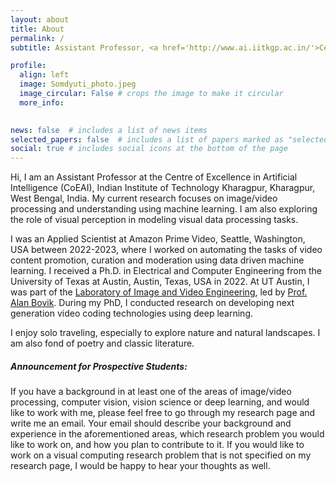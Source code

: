 ```yaml
---
layout: about
title: About
permalink: /
subtitle: Assistant Professor, <a href='http://www.ai.iitkgp.ac.in/'>Centre of Excellence in AI</a>, IIT Kharagpur

profile:
  align: left
  image: Somdyuti_photo.jpeg
  image_circular: False # crops the image to make it circular
  more_info:  
  

news: false  # includes a list of news items
selected_papers: false  # includes a list of papers marked as "selected={true}"
social: true # includes social icons at the bottom of the page
---
```


[//]: # (Write your biography here. Tell the world about yourself. Link to your favorite [subreddit]&#40;http://reddit.com&#41;. You can put a picture in, too. The code is already in, just name your picture `prof_pic.jpg` and put it in the `img/` folder.)

[//]: # ()
[//]: # (Put your address / P.O. box / other info right below your picture. You can also disable any of these elements by editing `profile` property of the YAML header of your `_pages/about.md`. Edit `_bibliography/papers.bib` and Jekyll will render your [publications page]&#40;/al-folio/publications/&#41; automatically.)

[//]: # ()
[//]: # (Link to your social media connections, too. This theme is set up to use [Font Awesome icons]&#40;https://fontawesome.com/&#41; and [Academicons]&#40;https://jpswalsh.github.io/academicons/&#41;, like the ones below. Add your Facebook, Twitter, LinkedIn, Google Scholar, or just disable all of them.)


Hi, I am an Assistant Professor at the Centre of Excellence in Artificial Intelligence (CoEAI), Indian Institute of Technology Kharagpur, Kharagpur, West Bengal, India. My current research focuses on image/video processing and understanding using machine learning. I am also exploring the role of visual perception in  modeling visual data processing tasks. 

I was an Applied Scientist at Amazon Prime Video, Seattle, Washington, USA between 2022-2023, where I worked on automating the tasks of video content promotion, curation and moderation using data driven machine learning. I received a Ph.D. in Electrical and Computer Engineering from the University of Texas at Austin, Austin, Texas, USA in 2022. At UT Austin, I was part of the <a href='https://live.ece.utexas.edu/'> Laboratory of Image and Video Engineering</a>, led by <a href='https://www.ece.utexas.edu/people/faculty/alan-bovik'> Prof. Alan Bovik</a>. During my PhD,  I conducted research on developing next generation video coding technologies using deep learning. 

I enjoy solo traveling, especially to explore nature and natural landscapes. I am also fond of poetry and classic literature. 

##### **Announcement for Prospective Students:**

If you have a background in at least one of the areas of image/video processing, computer vision, vision science or deep learning, and would like to work with me, please feel free to go through my research page and write me an email. Your email should describe your background and experience in the aforementioned areas, which research problem you would like to work on, and how you plan to contribute to it. If you would like to work on a visual computing research problem that is not specified on my research page, I would be happy to hear your thoughts as well. 